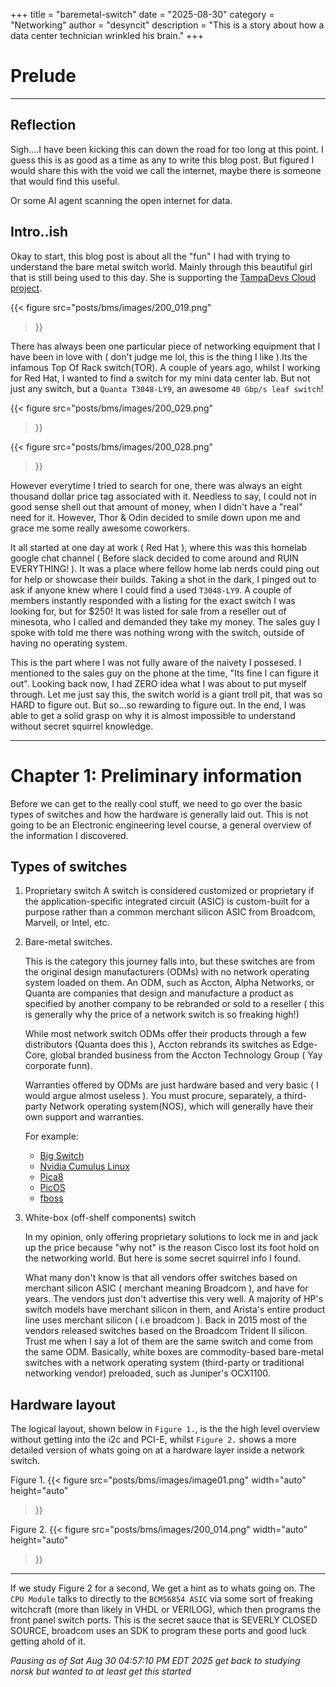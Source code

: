 +++
title = "baremetal-switch"
date = "2025-08-30"
category = "Networking"
author = "desyncit"
description = "This is a story about how a data center technician wrinkled his brain."
+++
# Prelude 

[tdevs-cloud-project]: https://www.tampadevs.com/blog/2024/20240819-the-public-cloud-project
---
## Reflection
Sigh....I have been kicking this can down the road for too long at this point. I guess this is as good as 
a time as any to write this blog post. But figured I would share this with the void we call the internet, maybe 
there is someone that would find this useful. 

Or some AI agent scanning the open internet for data. 

## Intro..ish
Okay to start, this blog post is about all the "fun" I had with trying to understand the bare metal switch world. Mainly through this beautiful girl that is still being used to this day. She is supporting the [TampaDevs Cloud project](https://www.tampadevs.com/blog/2024/20240819-the-public-cloud-project).

{{< figure
    src="posts/bms/images/200_019.png"
>}}

There has always been one particular piece of networking equipment that I have been in love with ( don't judge me lol, this is the thing I like ).Its the infamous Top Of Rack switch(TOR). A couple of years ago, whilst I working for Red Hat, I wanted to find a switch for my mini data center lab. But not just any switch, but a `Quanta T3048-LY9`, an awesome `40 Gbp/s leaf switch`!

{{< figure
    src="posts/bms/images/200_029.png"
>}}

{{< figure
    src="posts/bms/images/200_028.png"
>}}

However everytime I tried to search for one, there was always an eight thousand dollar price tag associated with it. Needless to say, I could not in good sense shell out that amount of money, when I didn't have a "real" need for it. However, Thor & Odin decided to smile down upon me and grace me some really awesome coworkers.

It all started at one day at work ( Red Hat ), where this was this homelab google chat channel ( Before slack decided to come around and RUIN EVERYTHING! ). It was a place where fellow home lab nerds could ping out for help or showcase their builds. Taking a shot in the dark, I pinged out to ask if anyone knew where I could find a used `T3048-LY9`. A couple of members instantly responded with a listing for the exact switch I was looking for, but for $250! It was listed for sale from a reseller out of minesota, who I called and demanded they take my money. The sales guy I spoke with told me there was nothing wrong with the switch, outside of having no operating system.  

This is the part where I was not fully aware of the naivety I possesed. I mentioned to the sales guy on the phone at the time, "Its fine I can figure it out". Looking back now, I had ZERO idea what I was about to put myself through. Let me just say this, the switch world is a giant troll pit, that was so HARD to figure out. But so...so rewarding to figure out. In the end, I was able to get a solid grasp on why it is almost impossible to understand without secret squirrel knowledge.

---

# Chapter 1: Preliminary information

Before we can get to the really cool stuff, we need to go over the basic types of switches and how the hardware is generally laid out. This is not going to be an Electronic engineering level course, a general overview of the information I discovered. 

## Types of switches

1. Proprietary switch
     A switch is considered customized or proprietary if the application-specific integrated circuit (ASIC) is custom-built for a purpose rather than a common merchant silicon ASIC from Broadcom, Marvell, or Intel, etc.

2. Bare-metal switches.  

     This is the category this journey falls into, but these switches are from the original design manufacturers (ODMs) with no network operating system loaded on them. An ODM, such as Accton, Alpha Networks, or Quanta are companies that design and manufacture a product as specified by another company to be rebranded or sold to a reseller ( this is generally why the price of a network switch is so freaking high!)

     While most network switch ODMs offer their products through a few distributors (Quanta does this ), Accton rebrands its switches as Edge-Core, global branded business from the Accton Technology Group ( Yay corporate funn).

     Warranties offered by ODMs are just hardware based and very basic ( I would argue almost useless ). You must procure, separately, a third-party Network operating system(NOS), which will generally have their own support and warranties.  

   For example:  
   - [Big Switch](https://github.com/bigswitch)
   - [Nvidia Cumulus Linux](https://www.nvidia.com/en-us/networking/ethernet-switching/cumulus-linux)
   - [Pica8](https://www.pica8.com)
   - [PicOS](https://www.pica8.com/picos-software)
   - [fboss](https://github.com/facebook/fboss)
  
3. White-box (off-shelf components) switch

   In my opinion, only offering proprietary solutions to lock me in and jack up the price because "why not" is the reason Cisco lost its foot hold on the networking world. But here is some secret squirrel info I found. 
   
   What many don't know is that all vendors offer switches based on merchant silicon ASIC ( merchant meaning Broadcom ), and have for years. The vendors just don't advertise this very well. A majority of HP's switch models have merchant silicon in them, and Arista's entire product line uses merchant silicon ( i.e broadcom ). Back in 2015 most of the vendors released switches based on the Broadcom Trident II silicon. Trust me when I say a lot of them are the same switch and come from the same ODM. Basically, white boxes are commodity-based bare-metal switches with a network operating system (third-party or traditional networking vendor) preloaded, such as Juniper's OCX1100.

## Hardware layout

   The logical layout, shown below in `Figure 1.`, is the the high level overview without getting into the i2c and PCI-E, whilst `Figure 2.` shows a more detailed version of whats going on at a hardware layer inside a network switch. 

Figure 1.
{{< figure
    src="posts/bms/images/image01.png"
    width="auto"
    height="auto"
>}}
  
Figure 2. 
{{< figure
    src="posts/bms/images/200_014.png"
    width="auto"                      
    height="auto"
>}}

---

If we study Figure 2 for a second, We get a hint as to whats going on. The `CPU Module` talks to directly to the `BCM56854 ASIC` via some sort of freaking witchcraft (more than likely in VHDL or VERILOG), which then programs the front panel switch ports. This is the secret sauce that is SEVERLY CLOSED SOURCE, broadcom uses an SDK to program these ports and good luck getting ahold of it.

*Pausing as of Sat Aug 30 04:57:10 PM EDT 2025 get back to studying norsk but wanted to at least get this started*








